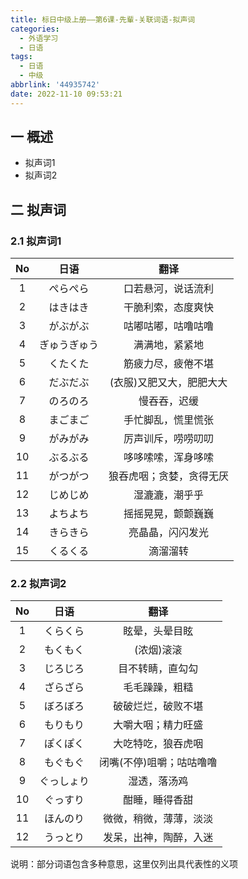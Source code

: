 ```yaml
---
title: 标日中级上册——第6课-先輩-关联词语-拟声词
categories:
  - 外语学习
  - 日语
tags:
  - 日语
  - 中级
abbrlink: '44935742'
date: 2022-11-10 09:53:21
---
```

## 一 概述

* 拟声词1
* 拟声词2

<!--more-->

## 二 拟声词

### 2.1 拟声词1

|  No  |     日语     |           翻译           |
| :--: | :----------: | :----------------------: |
|  1   |   ぺらぺら   |    口若悬河，说话流利    |
|  2   |   はきはき   |    干脆利索，态度爽快    |
|  3   |   がぶがぶ   |    咕嘟咕嘟，咕噜咕噜    |
|  4   | ぎゅうぎゅう |      满满地，紧紧地      |
|  5   |   くたくた   |    筋疲力尽，疲倦不堪    |
|  6   |   だぶだぶ   | (衣服)又肥又大，肥肥大大 |
|  7   |   のろのろ   |       慢吞吞，迟缓       |
|  8   |   まごまご   |    手忙脚乱，慌里慌张    |
|  9   |   がみがみ   |    厉声训斥，唠唠叨叨    |
|  10  |   ぶるぶる   |    哆哆嗦嗦，浑身哆嗦    |
|  11  |   がつがつ   | 狼吞虎咽；贪婪，贪得无厌 |
|  12  |   じめじめ   |      湿漉漉，潮乎乎      |
|  13  |   よちよち   |    摇摇晃晃，颤颤巍巍    |
|  14  |   きらきら   |     亮晶晶，闪闪发光     |
|  15  |   くるくる   |         滴溜溜转         |

### 2.2 拟声词2

|  No  |    日语    |           翻译           |
| :--: | :--------: | :----------------------: |
|  1   |  くらくら  |      眩晕，头晕目眩      |
|  2   |  もくもく  |        (浓烟)滚滚        |
|  3   |  じろじろ  |     目不转睛，直勾勾     |
|  4   |  ざらざら  |      毛毛躁躁，粗糙      |
|  5   |  ぼろぼろ  |    破破烂烂，破败不堪    |
|  6   |  もりもり  |    大嚼大咽；精力旺盛    |
|  7   |  ぽくぽく  |    大吃特吃，狼吞虎咽    |
|  8   |  もぐもぐ  | 闭嘴(不停)咀嚼；咕咕噜噜 |
|  9   | ぐっしょり |       湿透，落汤鸡       |
|  10  |  ぐっすり  |      酣睡，睡得香甜      |
|  11  |  ほんのり  |  微微，稍微，薄薄，淡淡  |
|  12  |  うっとり  |  发呆，出神，陶醉，入迷  |

说明：部分词语包含多种意思，这里仅列出具代表性的义项